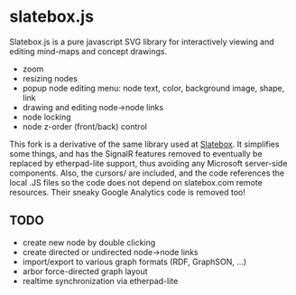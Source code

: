# slatebox.js

Slatebox.js is a pure javascript SVG library for interactively viewing and editing mind-maps and concept drawings.

* zoom
* resizing nodes
* popup node editing menu: node text, color, background image, shape, link
* drawing and editing node->node links
* node locking
* node z-order (front/back) control

This fork is a derivative of the same library used at [Slatebox](http://slatebox.com).  It simplifies some things, and has the SignalR features removed to eventually be replaced by etherpad-lite support, thus avoiding any Microsoft server-side components.  Also, the cursors/ are included, and the code references the local .JS files so the code does not depend on slatebox.com remote resources.  Their sneaky Google Analytics code is removed too!

## TODO

* create new node by double clicking
* create directed or undirected node->node links
* import/export to various graph formats (RDF, GraphSON, ...)
* arbor force-directed graph layout
* realtime synchronization via etherpad-lite
